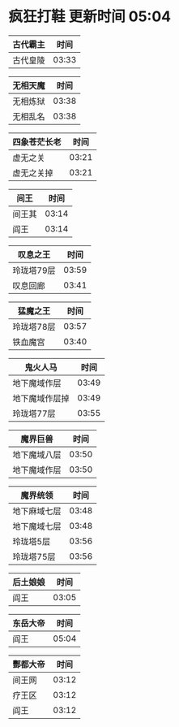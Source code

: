 # 疯狂打鞋 更新时间 05:04

| 古代霸主   | 时间    |
|--------|-------|
| 古代皇陵 | 03:33 |

| 无相天魔   | 时间    |
|--------|-------|
| 无相炼狱 | 03:38 |
| 无相乱名 | 03:38 |

| 四象苍茫长老   | 时间    |
|--------|-------|
| 虚无之关 | 03:21 |
| 虚无之关掉 | 03:21 |

| 间王   | 时间    |
|--------|-------|
| 间王其 | 03:14 |
| 阎王 | 03:14 |

| 叹息之王   | 时间    |
|--------|-------|
| 玲珑塔79层 | 03:59 |
| 叹息回廊 | 03:41 |

| 猛魔之王   | 时间    |
|--------|-------|
| 玲珑塔78层 | 03:57 |
| 铁血魔宫 | 03:40 |

| 鬼火人马   | 时间    |
|--------|-------|
| 地下魔域作层 | 03:49 |
| 地下魔域作层掉 | 03:49 |
| 玲珑塔77层 | 03:55 |

| 魔界巨兽   | 时间    |
|--------|-------|
| 地下魔域八层 | 03:50 |
| 地下魔域作层 | 03:50 |

| 魔界统领   | 时间    |
|--------|-------|
| 地下麻域七层 | 03:48 |
| 地下魔域七层 | 03:48 |
| 玲珑塔5层 | 03:56 |
| 玲珑塔75层 | 03:56 |

| 后土娘娘   | 时间    |
|--------|-------|
| 阎王 | 03:05 |

| 东岳大帝   | 时间    |
|--------|-------|
| 阎王 | 05:04 |

| 酆都大帝   | 时间    |
|--------|-------|
| 间王网 | 03:12 |
| 疗王区 | 03:12 |
| 阎王 | 03:12 |